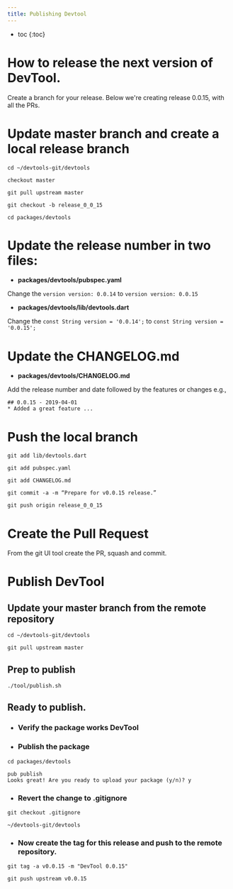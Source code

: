 ```yaml
---
title: Publishing Devtool
---
```


* toc
{:toc}

# How to release the next version of DevTool.

Create a branch for your release. Below we're creating release 0.0.15, with all the PRs. 

# Update master branch and create a local release branch
```shell
cd ~/devtools-git/devtools

checkout master

git pull upstream master

git checkout -b release_0_0_15

cd packages/devtools
```

# Update the release number in two files:
- **packages/devtools/pubspec.yaml**

Change the ```version version: 0.0.14``` to ```version version: 0.0.15```

- **packages/devtools/lib/devtools.dart**

Change the ```const String version = '0.0.14';``` to ```const String version = '0.0.15';```

# Update the CHANGELOG.md
- **packages/devtools/CHANGELOG.md**

Add the release number and date followed by the features or changes e.g.,

```
## 0.0.15 - 2019-04-01
* Added a great feature ...
```

# Push the local branch

```shell
git add lib/devtools.dart 

git add pubspec.yaml

git add CHANGELOG.md

git commit -a -m “Prepare for v0.0.15 release.”

git push origin release_0_0_15
```

# Create the Pull Request
From the git UI tool create the PR, squash and commit.

# Publish DevTool
## Update your master branch from the remote repository
```shell
cd ~/devtools-git/devtools

git pull upstream master
```
## Prep to publish
```shell
./tool/publish.sh
``` 
## Ready to publish.
- ### Verify the package works DevTool
- ### Publish the package
```shell
cd packages/devtools

pub publish
Looks great! Are you ready to upload your package (y/n)? y
```
- ### Revert the change to .gitignore
```shell
git checkout .gitignore

~/devtools-git/devtools
```
- ### Now create the tag for this release and push to the remote repository.
```shell
git tag -a v0.0.15 -m "DevTool 0.0.15"

git push upstream v0.0.15
```